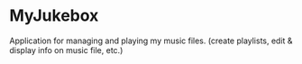 # MyJukebox
Application for managing and playing my music files. (create playlists, edit &amp; display info on music file, etc.)
